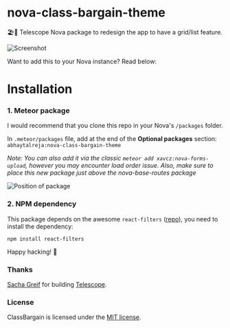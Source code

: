 # nova-class-bargain-theme
🏖🔭 Telescope Nova package to redesign the app to have a grid/list feature.

![Screenshot](http://i.imgur.com/omRJ7nF.jpg)

Want to add this to your Nova instance? Read below:

# Installation

### 1. Meteor package
I would recommend that you clone this repo in your Nova's `/packages` folder. 

In `.meteor/packages` file, add at the end of the **Optional packages** section:
`abhaytalreja:nova-class-bargain-theme` 

*Note: You can also add it via the classic `meteor add xavcz:nova-forms-upload`, however you may encounter load order issue. Also, make sure to place this new package just above the nova-base-routes package*

![Position of package](http://i.imgur.com/REZaQVw.png)

### 2. NPM dependency
This package depends on the awesome `react-filters` ([repo](https://github.com/ritz078/react-filters)), you need to install the dependency: 
```
npm install react-filters
```


Happy hacking! 🚀

### Thanks

[Sacha Greif](https://github.com/SachaG) for building [Telescope](https://github.com/TelescopeJS/Telescope).

### License

ClassBargain is licensed under the [MIT license](http://opensource.org/licenses/MIT).